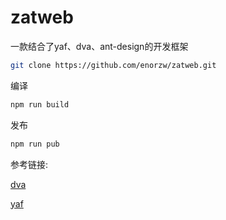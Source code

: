# zatweb
一款结合了yaf、dva、ant-design的开发框架

``` bash
git clone https://github.com/enorzw/zatweb.git
```
编译
``` bash
npm run build
```
发布
``` bash
npm run pub
```
参考链接:

[dva](https://github.com/dvajs/dva)

[yaf](http://www.php.net/manual/zh/book.yaf.php)
